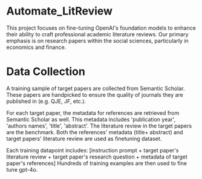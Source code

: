 # Automate_LitReview
This project focuses on fine-tuning OpenAI's foundation models to enhance their ability to craft professional academic literature reviews. Our primary emphasis is on research papers within the social sciences, particularly in economics and finance.

# Data Collection
A training sample of target papers are collected from Semantic Scholar. These papers are handpicked to ensure the quality of journals they are published in (e.g. QJE, JF, etc.).

For each target paper, the metadata for references are retrieved from Semantic Scholar as well. This metadata includes 'publication year', 'authors names', 'title', 'abstract'. The literature review in the target papers are the benchmark. Both the references' metadata (title+ abstract) and target papers' literature review are used as finetuning dataset. 

Each training datapoint includes: [instruction prompt + target paper's literature review + target paper's research question + metadata of target paper's references]
Hundreds of training examples are then used to fine tune gpt-4o. 
